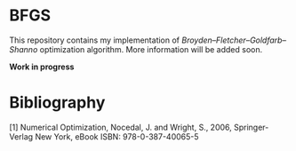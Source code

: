# BFGS

This repository contains my implementation of *Broyden–Fletcher–Goldfarb–Shanno* optimization algorithm. More information will be added soon.

**Work in progress**

# Bibliography

\[1\] Numerical Optimization, Nocedal, J. and Wright, S., 2006, Springer-Verlag New York, eBook ISBN: 978-0-387-40065-5
